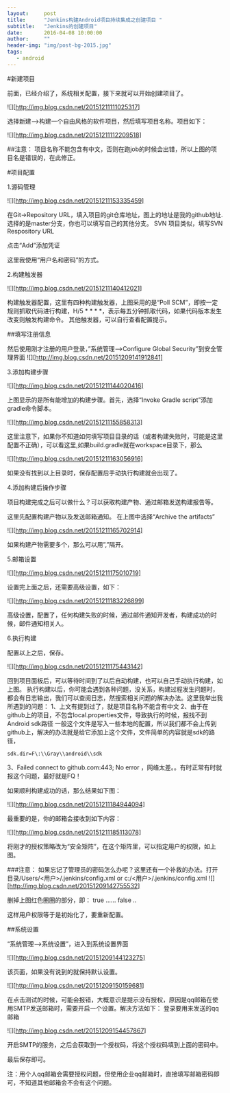 ```yaml
---
layout:     post
title:      "Jenkins构建Android项目持续集成之创建项目 "
subtitle:   "Jenkins的创建项目"
date:       2016-04-08 10:00:00
author:     ""
header-img: "img/post-bg-2015.jpg"
tags:
   - android
---
```



 
#新建项目

前面，已经介绍了，系统相关配置，接下来就可以开始创建项目了。


![][http://img.blog.csdn.net/20151211111025317]

选择新建—>构建一个自由风格的软件项目，然后填写项目名称。项目如下：

![][http://img.blog.csdn.net/20151211112209518]

##注意：
项目名称不能包含有中文，否则在跑job的时候会出错，所以上图的项目名是错误的，在此修正。

#项目配置

1.源码管理

![][http://img.blog.csdn.net/20151211153335459]

在Git->Repository URL，填入项目的git仓库地址，图上的地址是我的github地址.选择的是master分支，你也可以填写自己的其他分支。 
SVN 项目类似，填写SVN Respository URL

点击“Add”添加凭证 



这里我使用“用户名和密码”的方式。

2.构建触发器

![][http://img.blog.csdn.net/20151211140412021]

构建触发器配置，这里有四种构建触发器，上图采用的是“Poll SCM”，即按一定规则抓取代码进行构建，H/5 * * * *，表示每五分钟抓取代码，如果代码版本发生改变则触发构建命令。
其他触发器，可以自行查看配置提示。

##填写注册信息

然后使用刚才注册的用户登录，”系统管理—>Configure Global Security”到安全管理界面 
![][http://img.blog.csdn.net/20151209141912841]

3.添加构建步骤

![][http://img.blog.csdn.net/20151211144020416]

上图显示的是所有能增加的构建步骤。首先，选择“Invoke Gradle script”添加gradle命令脚本。

![][http://img.blog.csdn.net/20151211155858313]

这里注意下，如果你不知道如何填写项目目录的话（或者构建失败时，可能是这里配置不正确），可以看这里,如果build.gradle就在workspace目录下，那么 


![][http://img.blog.csdn.net/20151211163056916]

如果没有找到以上目录时，保存配置后手动执行构建就会出现了。

4.添加构建后操作步骤

项目构建完成之后可以做什么？可以获取构建产物、通过邮箱发送构建报告等。 


这里先配置构建产物以及发送邮箱通知。
在上图中选择“Archive the artifacts” 

![][http://img.blog.csdn.net/20151211165702914]


如果构建产物需要多个，那么可以用”,”隔开。

5.邮箱设置

![][http://img.blog.csdn.net/20151211175010719]


设置完上面之后，还需要高级设置，如下： 


![][http://img.blog.csdn.net/20151211183226899]

高级设置，配置了，任何构建失败的时候，通过邮件通知开发者，构建成功的时候，邮件通知相关人。

6.执行构建

配置以上之后，保存。 

![][http://img.blog.csdn.net/20151211175443142]

回到项目面板后，可以等待时间到了以后自动构建，也可以自己手动执行构建，如上图。
执行构建以后，你可能会遇到各种问题，没关系，构建过程发生问题时，都会有日志输出，我们可以查阅日志，然搜索相关问题的解决办法。这里我举出我所遇到的问题：
 1、上文有提到过了，就是项目名称不能含有中文
 2、由于在github上的项目，不包含local.properties文件，导致执行的时候，报找不到Android sdk路径
一般这个文件是写入一些本地的配置，所以我们都不会上传到github上，解决的办法就是给它添加上这个文件，文件简单的内容就是sdk的路径，

    sdk.dir=F\:\\Gray\\android\\sdk

 3、Failed connect to github.com:443; No error ，网络太差。。有时正常有时就报这个问题，最好就是FQ！

如果顺利构建成功的话，那么结果如下图： 

![][http://img.blog.csdn.net/20151211184944094]

最重要的是，你的邮箱会接收到如下内容： 

![][http://img.blog.csdn.net/20151211185113078]



将刚才的授权策略改为“安全矩阵”，在这个矩阵里，可以指定用户的权限，如上图。

###注意：
如果忘记了管理员的密码怎么办呢？这里还有一个补救的办法。打开目录/Users/<用户>/.jenkins/config.xml or c:/<用户>/.jenkins/config.xml 
![][http://img.blog.csdn.net/20151209142755532]

删掉上图红色圈圈的部分，即：
    <useSecurity>true</useSecurity>
    <authorizationStategy class="hudson.sucrity.FullControlOnceLoggedInAuthorizationStrategy">
        ......
    </authorizationStategy>
    <securityRealm class="hudson.security.HudsonPrivateSecurityRealm">
       <disableSignup>false</disableSignup>
        .. 
    </securityRealm>

这样用户权限等于是初始化了，要重新配置。


##系统设置

“系统管理—>系统设置”，进入到系统设置界面 

![][http://img.blog.csdn.net/20151209144123275]

该页面，如果没有说到的就保持默认设置。

![][http://img.blog.csdn.net/20151209150159681]

在点击测试的时候，可能会报错，大概意识是提示没有授权，原因是qq邮箱在使用SMTP发送邮箱时，需要开启一个设置。解决方法如下：
登录要用来发送的qq邮箱 

![][http://img.blog.csdn.net/20151209154457867]

开启SMTP的服务，之后会获取到一个授权码，将这个授权码填到上面的密码中。


最后保存即可。

注：用个人qq邮箱会需要授权问题，但使用企业qq邮箱时，直接填写邮箱密码即可，不知道其他邮箱会不会有这个问题。

